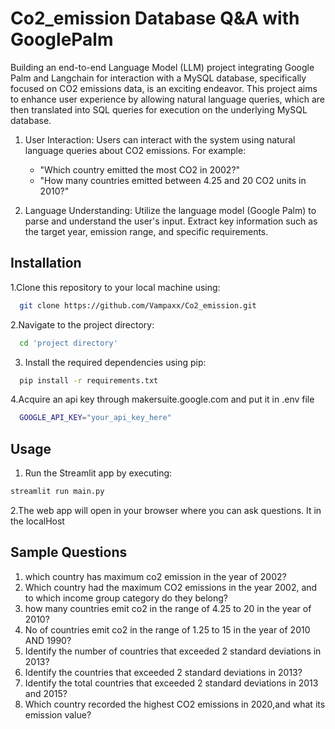 # Co2_emission Database Q&A with GooglePalm

Building an end-to-end Language Model (LLM) project integrating Google Palm and Langchain for interaction with a MySQL database, specifically focused on CO2 emissions data, is an exciting endeavor. This project aims to enhance user experience by allowing natural language queries, which are then translated into SQL queries for execution on the underlying MySQL database.

1. User Interaction:
Users can interact with the system using natural language queries about CO2 emissions. For example:

    - "Which country emitted the most CO2 in 2002?"
    - "How many countries emitted between 4.25 and 20 CO2 units in 2010?"

2. Language Understanding:
Utilize the language model (Google Palm) to parse and understand the user's input. Extract key information such as the target year, emission range, and specific requirements.


## Installation

1.Clone this repository to your local machine using:

```bash
  git clone https://github.com/Vampaxx/Co2_emission.git
```
2.Navigate to the project directory:

```bash
  cd 'project directory'
```
3. Install the required dependencies using pip:

```bash
  pip install -r requirements.txt
```
4.Acquire an api key through makersuite.google.com and put it in .env file

```bash
  GOOGLE_API_KEY="your_api_key_here"
```

## Usage

1. Run the Streamlit app by executing:
```bash
streamlit run main.py

```

2.The web app will open in your browser where you can ask questions. It in the localHost

## Sample Questions
1. which country has maximum co2 emission in the year of 2002?
2. Which country had the maximum CO2 emissions in the year 2002, and to which income group category do they belong?
3. how many countries emit co2 in the range of 4.25 to 20 in the year of 2010?
4. No of countries emit co2 in the range of 1.25 to 15 in the year of 2010 AND 1990?
5. Identify the number of countries that exceeded 2 standard deviations in 2013?
6. Identify the countries that exceeded 2 standard deviations in 2013?
7. Identify the total countries that exceeded 2 standard deviations in 2013 and 2015?
8. Which country recorded the highest CO2 emissions in 2020,and what its emission value?

